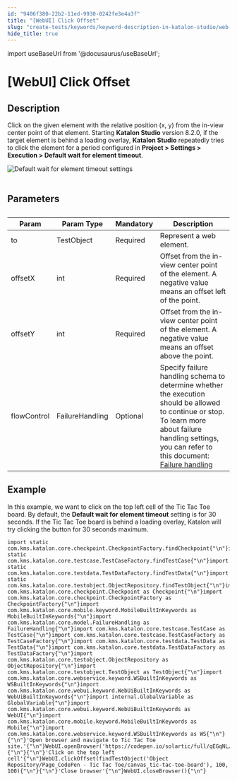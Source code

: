 ```yaml
---
id: "9406f380-22b2-11ed-9930-0242fe3e4a3f"
title: "[WebUI] Click Offset"
slug: "create-tests/keywords/keyword-description-in-katalon-studio/web-ui-keywords/webui-click-offset"
hide_title: true
---
```

import useBaseUrl from '@docusaurus/useBaseUrl';


# <a id="id_0" class="anchor_top_offset"/><a id="ariaid-title1" class="anchor_top_offset"/>[WebUI] Click Offset


## <a id="id_0__id_1" class="anchor_top_offset"/>Description

                        
<p xmlns="http://www.w3.org/1999/xhtml" className="p">Click on the given element with the relative position (x, y) from the in-view center point of that element. Starting <strong className="ph b">Katalon Studio</strong> version 8.2.0, if the target element is behind a loading overlay, <strong className="ph b">Katalon Studio</strong> repeatedly tries to click the element for a period configured in <strong className="ph b">Project &gt; Settings &gt; Execution &gt; Default wait for element timeout</strong>.</p> 
            
<p xmlns="http://www.w3.org/1999/xhtml" className="p"> <img className="image" src={useBaseUrl("https://github.com/katalon-studio/docs-images/raw/master/katalon-studio/docs/wait-for-element-timeout/KS-OVERLAY-Default-timeout-settings.png")} alt="Default wait for element timeout settings" /><br /><br /> </p> 
        

## <a id="id_0__id_2" class="anchor_top_offset"/>Parameters

                        
<table xmlns="http://www.w3.org/1999/xhtml" className="table anchor_top_offset" id="id_0__73194dac-e60f-4338-8482-36e2208cf84f"><caption /><thead className="thead"><tr className><th className="entry anchor_top_offset" id="id_0__73194dac-e60f-4338-8482-36e2208cf84f__entry__1">Param</th><th className="entry anchor_top_offset" id="id_0__73194dac-e60f-4338-8482-36e2208cf84f__entry__2">Param Type</th><th className="entry anchor_top_offset" id="id_0__73194dac-e60f-4338-8482-36e2208cf84f__entry__3">Mandatory</th><th className="entry anchor_top_offset" id="id_0__73194dac-e60f-4338-8482-36e2208cf84f__entry__4">Description</th></tr></thead><tbody className="tbody"><tr className><td className="entry" headers="id_0__73194dac-e60f-4338-8482-36e2208cf84f__entry__1 id_0__73194dac-e60f-4338-8482-36e2208cf84f__entry__2 id_0__73194dac-e60f-4338-8482-36e2208cf84f__entry__3 id_0__73194dac-e60f-4338-8482-36e2208cf84f__entry__4 ">to</td><td className="entry" headers="id_0__73194dac-e60f-4338-8482-36e2208cf84f__entry__1 id_0__73194dac-e60f-4338-8482-36e2208cf84f__entry__2 id_0__73194dac-e60f-4338-8482-36e2208cf84f__entry__3 id_0__73194dac-e60f-4338-8482-36e2208cf84f__entry__4 ">TestObject</td><td className="entry" headers="id_0__73194dac-e60f-4338-8482-36e2208cf84f__entry__1 id_0__73194dac-e60f-4338-8482-36e2208cf84f__entry__2 id_0__73194dac-e60f-4338-8482-36e2208cf84f__entry__3 id_0__73194dac-e60f-4338-8482-36e2208cf84f__entry__4 ">Required</td><td className="entry" headers="id_0__73194dac-e60f-4338-8482-36e2208cf84f__entry__1 id_0__73194dac-e60f-4338-8482-36e2208cf84f__entry__2 id_0__73194dac-e60f-4338-8482-36e2208cf84f__entry__3 id_0__73194dac-e60f-4338-8482-36e2208cf84f__entry__4 ">Represent a web element.</td></tr><tr className><td className="entry" headers="id_0__73194dac-e60f-4338-8482-36e2208cf84f__entry__1 id_0__73194dac-e60f-4338-8482-36e2208cf84f__entry__2 id_0__73194dac-e60f-4338-8482-36e2208cf84f__entry__3 id_0__73194dac-e60f-4338-8482-36e2208cf84f__entry__4 ">offsetX</td><td className="entry" headers="id_0__73194dac-e60f-4338-8482-36e2208cf84f__entry__1 id_0__73194dac-e60f-4338-8482-36e2208cf84f__entry__2 id_0__73194dac-e60f-4338-8482-36e2208cf84f__entry__3 id_0__73194dac-e60f-4338-8482-36e2208cf84f__entry__4 ">int</td><td className="entry" headers="id_0__73194dac-e60f-4338-8482-36e2208cf84f__entry__1 id_0__73194dac-e60f-4338-8482-36e2208cf84f__entry__2 id_0__73194dac-e60f-4338-8482-36e2208cf84f__entry__3 id_0__73194dac-e60f-4338-8482-36e2208cf84f__entry__4 ">Required</td><td className="entry" headers="id_0__73194dac-e60f-4338-8482-36e2208cf84f__entry__1 id_0__73194dac-e60f-4338-8482-36e2208cf84f__entry__2 id_0__73194dac-e60f-4338-8482-36e2208cf84f__entry__3 id_0__73194dac-e60f-4338-8482-36e2208cf84f__entry__4 ">Offset from the in-view center point of the element. A negative value means an offset left of the point.</td></tr><tr className><td className="entry" headers="id_0__73194dac-e60f-4338-8482-36e2208cf84f__entry__1 id_0__73194dac-e60f-4338-8482-36e2208cf84f__entry__2 id_0__73194dac-e60f-4338-8482-36e2208cf84f__entry__3 id_0__73194dac-e60f-4338-8482-36e2208cf84f__entry__4 ">offsetY</td><td className="entry" headers="id_0__73194dac-e60f-4338-8482-36e2208cf84f__entry__1 id_0__73194dac-e60f-4338-8482-36e2208cf84f__entry__2 id_0__73194dac-e60f-4338-8482-36e2208cf84f__entry__3 id_0__73194dac-e60f-4338-8482-36e2208cf84f__entry__4 ">int</td><td className="entry" headers="id_0__73194dac-e60f-4338-8482-36e2208cf84f__entry__1 id_0__73194dac-e60f-4338-8482-36e2208cf84f__entry__2 id_0__73194dac-e60f-4338-8482-36e2208cf84f__entry__3 id_0__73194dac-e60f-4338-8482-36e2208cf84f__entry__4 ">Required</td><td className="entry" headers="id_0__73194dac-e60f-4338-8482-36e2208cf84f__entry__1 id_0__73194dac-e60f-4338-8482-36e2208cf84f__entry__2 id_0__73194dac-e60f-4338-8482-36e2208cf84f__entry__3 id_0__73194dac-e60f-4338-8482-36e2208cf84f__entry__4 ">Offset from the in-view center point of the element. A negative value means an offset above the point.</td></tr><tr className><td className="entry" headers="id_0__73194dac-e60f-4338-8482-36e2208cf84f__entry__1 id_0__73194dac-e60f-4338-8482-36e2208cf84f__entry__2 id_0__73194dac-e60f-4338-8482-36e2208cf84f__entry__3 id_0__73194dac-e60f-4338-8482-36e2208cf84f__entry__4 ">flowControl</td><td className="entry" headers="id_0__73194dac-e60f-4338-8482-36e2208cf84f__entry__1 id_0__73194dac-e60f-4338-8482-36e2208cf84f__entry__2 id_0__73194dac-e60f-4338-8482-36e2208cf84f__entry__3 id_0__73194dac-e60f-4338-8482-36e2208cf84f__entry__4 ">FailureHandling</td><td className="entry" headers="id_0__73194dac-e60f-4338-8482-36e2208cf84f__entry__1 id_0__73194dac-e60f-4338-8482-36e2208cf84f__entry__2 id_0__73194dac-e60f-4338-8482-36e2208cf84f__entry__3 id_0__73194dac-e60f-4338-8482-36e2208cf84f__entry__4 ">Optional</td><td className="entry" headers="id_0__73194dac-e60f-4338-8482-36e2208cf84f__entry__1 id_0__73194dac-e60f-4338-8482-36e2208cf84f__entry__2 id_0__73194dac-e60f-4338-8482-36e2208cf84f__entry__3 id_0__73194dac-e60f-4338-8482-36e2208cf84f__entry__4 ">Specify failure handling schema to determine whether the execution should be allowed to continue or stop. To learn more about failure handling settings, you can refer to this document: <a className="xref" href="/docs/maintain/configure-failure-handling-settings-in-katalon-studio#id_1">Failure handling</a>       </td></tr></tbody></table> 
        

## <a id="id_0__id_3" class="anchor_top_offset"/>Example

                        
<p xmlns="http://www.w3.org/1999/xhtml" className="p">In this example, we want to click on the top left cell of the Tic Tac Toe board. By default, the <strong className="ph b">Default wait for element timeout</strong> setting is for 30 seconds. If the Tic Tac Toe board is behind a loading overlay, Katalon will try clicking the button for 30 seconds maximum.</p> 
            
<pre xmlns="http://www.w3.org/1999/xhtml" className="pre codeblock"><code>import static com.kms.katalon.core.checkpoint.CheckpointFactory.findCheckpoint{"\n"}import static com.kms.katalon.core.testcase.TestCaseFactory.findTestCase{"\n"}import static com.kms.katalon.core.testdata.TestDataFactory.findTestData{"\n"}import static com.kms.katalon.core.testobject.ObjectRepository.findTestObject{"\n"}import com.kms.katalon.core.checkpoint.Checkpoint as Checkpoint{"\n"}import com.kms.katalon.core.checkpoint.CheckpointFactory as CheckpointFactory{"\n"}import com.kms.katalon.core.mobile.keyword.MobileBuiltInKeywords as MobileBuiltInKeywords{"\n"}import com.kms.katalon.core.model.FailureHandling as FailureHandling{"\n"}import com.kms.katalon.core.testcase.TestCase as TestCase{"\n"}import com.kms.katalon.core.testcase.TestCaseFactory as TestCaseFactory{"\n"}import com.kms.katalon.core.testdata.TestData as TestData{"\n"}import com.kms.katalon.core.testdata.TestDataFactory as TestDataFactory{"\n"}import com.kms.katalon.core.testobject.ObjectRepository as ObjectRepository{"\n"}import com.kms.katalon.core.testobject.TestObject as TestObject{"\n"}import com.kms.katalon.core.webservice.keyword.WSBuiltInKeywords as WSBuiltInKeywords{"\n"}import com.kms.katalon.core.webui.keyword.WebUiBuiltInKeywords as WebUiBuiltInKeywords{"\n"}import internal.GlobalVariable as GlobalVariable{"\n"}import com.kms.katalon.core.webui.keyword.WebUiBuiltInKeywords as WebUI{"\n"}import com.kms.katalon.core.mobile.keyword.MobileBuiltInKeywords as Mobile{"\n"}import com.kms.katalon.core.webservice.keyword.WSBuiltInKeywords as WS{"\n"}{"\n"}'Open browser and navigate to Tic Tac Toe site.'{"\n"}WebUI.openBrowser('https://codepen.io/solartic/full/qEGqNL/'){"\n"}{"\n"}'Click on the top left cell'{"\n"}WebUI.clickOffset(findTestObject('Object Repository/Page_CodePen - Tic Tac Toe/canvas_tic-tac-toe-board'), 100, 100){"\n"}{"\n"}'Close browser'{"\n"}WebUI.closeBrowser(){"\n"}</code></pre> 
        

